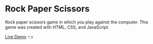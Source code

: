 # Rock Paper Scissors

Rock paper scissors game in which you play against the computer. This game was created with HTML, CSS, and JavaScript. 

[Live Demo](https://kristenmazza.github.io/rock-paper-scissors/) :point_left:
